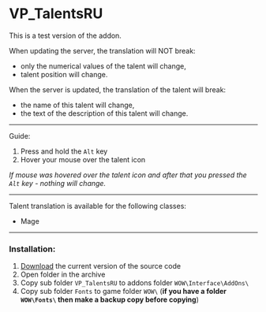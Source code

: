 # VP_TalentsRU

This is a test version of the addon.

When updating the server, the translation will NOT break:
- only the numerical values of the talent will change,
- talent position will change.

When the server is updated, the translation of the talent will break:
- the name of this talent will change,
- the text of the description of this talent will change.

---

Guide:
1. Press and hold the `Alt` key
2. Hover your mouse over the talent icon

*If mouse was hovered over the talent icon and after that you pressed the `Alt` key - nothing will change.*

---

Talent translation is available for the following classes:
- Mage

---

### Installation:
1. [Download](https://github.com/GoodOldWoW/VP_TalentsRU/archive/refs/heads/main.zip) the current version of the source code
2. Open folder in the archive
3. Copy sub folder `VP_TalentsRU` to addons folder `WOW\Interface\AddOns\`
4. Copy sub folder `Fonts` to game folder `WOW\` (**if you have a folder `WOW\Fonts\` then make a backup copy before copying**)
